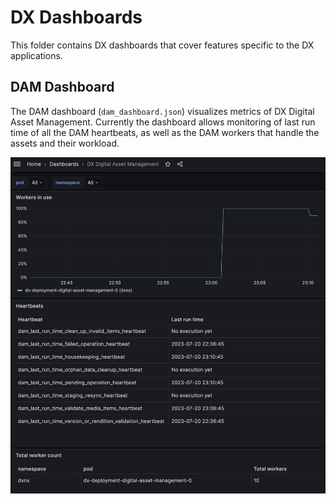 # DX Dashboards

This folder contains DX dashboards that cover features specific to the DX applications.

## DAM Dashboard

The DAM dashboard (`dam_dashboard.json`) visualizes metrics of DX Digital Asset Management. Currently the dashboard allows monitoring of last run time of all the DAM heartbeats, as well as the DAM workers that handle the assets and their workload.

![DX Digital Asset Management (DAM) Dashboard](../images/dam_dashboard_screenshot.png "DX Digital Asset Management (DAM) Dashboard")
